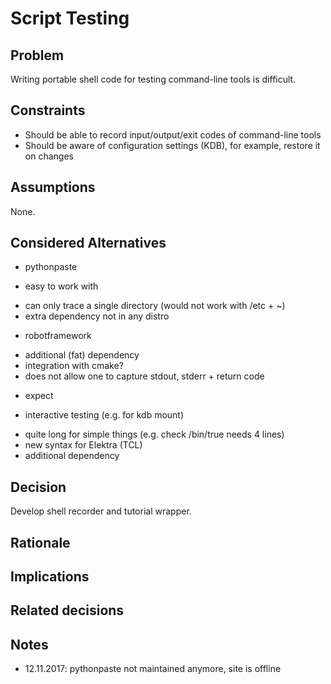 # Script Testing

## Problem

Writing portable shell code for testing command-line tools is difficult.

## Constraints

- Should be able to record input/output/exit codes of command-line tools
- Should be aware of configuration settings (KDB), for example, restore it on changes

## Assumptions

None.

## Considered Alternatives

* pythonpaste
 + easy to work with
 - can only trace a single directory (would not work with /etc + ~)
 - extra dependency not in any distro

* robotframework
 - additional (fat) dependency
 - integration with cmake?
 - does not allow one to capture stdout, stderr + return code

* expect
 + interactive testing (e.g. for kdb mount)
 - quite long for simple things (e.g. check /bin/true needs 4 lines)
 - new syntax for Elektra (TCL)
 - additional dependency


## Decision

Develop shell recorder and tutorial wrapper.

## Rationale

## Implications

## Related decisions

## Notes

- 12.11.2017: pythonpaste not maintained anymore, site is offline
